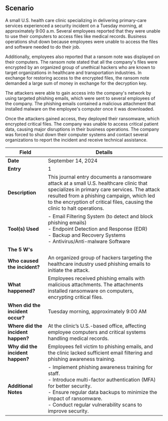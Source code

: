 ## Scenario

A small U.S. health care clinic specializing in delivering primary-care services experienced a security incident on a Tuesday morning, at approximately 9:00 a.m. Several employees reported that they were unable to use their computers to access files like medical records. Business operations shut down because employees were unable to access the files and software needed to do their job.

Additionally, employees also reported that a ransom note was displayed on their computers. The ransom note stated that all the company's files were encrypted by an organized group of unethical hackers who are known to target organizations in healthcare and transportation industries. In exchange for restoring access to the encrypted files, the ransom note demanded a large sum of money in exchange for the decryption key. 

The attackers were able to gain access into the company's network by using targeted phishing emails, which were sent to several employees of the company. The phishing emails contained a malicious attachment that installed malware on the employee's computer once it was downloaded.

Once the attackers gained access, they deployed their ransomware, which encrypted critical files. The company was unable to access critical patient data, causing major disruptions in their business operations. The company was forced to shut down their computer systems and contact several organizations to report the incident and receive technical assistance.

| **Field**             | **Details**                                                                                                                                      |
|-----------------------|--------------------------------------------------------------------------------------------------------------------------------------------------|
| **Date**              | September 14, 2024                                                                                                                              |
| **Entry**             | 1                                                                                                                                                |
| **Description**       | This journal entry documents a ransomware attack at a small U.S. healthcare clinic that specializes in primary care services. The attack resulted from a phishing campaign, which led to the encryption of critical files, causing the clinic to halt operations. |
| **Tool(s) Used**      | - Email Filtering System (to detect and block phishing emails) <br> - Endpoint Detection and Response (EDR) <br> - Backup and Recovery Systems <br> - Antivirus/Anti-malware Software |
| **The 5 W's**         |                                                                                                                                                  |
| **Who caused the incident?**  | An organized group of hackers targeting the healthcare industry used phishing emails to initiate the attack.                               |
| **What happened?**    | Employees received phishing emails with malicious attachments. The attachments installed ransomware on computers, encrypting critical files.      |
| **When did the incident occur?** | Tuesday morning, approximately 9:00 AM                                                                                             |
| **Where did the incident happen?** | At the clinic’s U.S.-based office, affecting employee computers and critical systems handling medical records.                     |
| **Why did the incident happen?**  | Employees fell victim to phishing emails, and the clinic lacked sufficient email filtering and phishing awareness training.             |
| **Additional Notes**  | - Implement phishing awareness training for staff.<br> - Introduce multi-factor authentication (MFA) for better security.<br> - Ensure regular data backups to minimize the impact of ransomware.<br> - Conduct regular vulnerability scans to improve security. |
